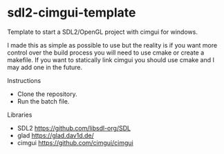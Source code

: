 # sdl2-cimgui-template

Template to start a SDL2/OpenGL project with cimgui for windows.

I made this as simple as possible to use but the reality is if you want more control over the build process you will need to use cmake or create a makefile. If you want to statically link cimgui you should use cmake and I may add one in the future.

Instructions
  - Clone the repository.
  - Run the batch file.

Libraries
  - SDL2 https://github.com/libsdl-org/SDL
  - glad https://glad.dav1d.de/
  - cimgui https://github.com/cimgui/cimgui
